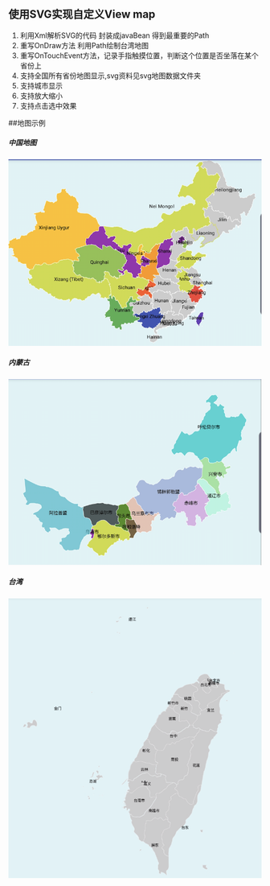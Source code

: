 ## 使用SVG实现自定义View map
1. 利用Xml解析SVG的代码 封装成javaBean 得到最重要的Path
2. 重写OnDraw方法 利用Path绘制台湾地图
3. 重写OnTouchEvent方法，记录手指触摸位置，判断这个位置是否坐落在某个省份上
4. 支持全国所有省份地图显示,svg资料见svg地图数据文件夹
5. 支持城市显示
6. 支持放大缩小
7. 支持点击选中效果

##地图示例

##### 中国地图
![](https://github.com/luxiao0314/SVGMapView/blob/master/photos/china.png)

##### 内蒙古
![](https://github.com/luxiao0314/SVGMapView/blob/master/photos/neimeng.png)

##### 台湾
![](https://github.com/luxiao0314/SVGMapView/blob/master/photos/taiwan.png)